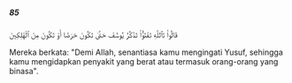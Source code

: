 ##### 85

<span class="ayah">قَالُوا۟ تَٱللَّهِ تَفْتَؤُا۟ تَذْكُرُ يُوسُفَ حَتَّىٰ تَكُونَ حَرَضًا أَوْ تَكُونَ مِنَ ٱلْهَٰلِكِينَ</span>

<span class="ayah_translation">Mereka berkata: "Demi Allah, senantiasa kamu mengingati Yusuf, sehingga kamu mengidapkan penyakit yang berat atau termasuk orang-orang yang binasa".</span>
